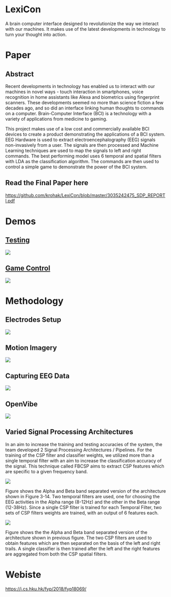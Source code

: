 # LexiCon

A brain computer interface designed to revolutionize the way we interact with our machines.
It makes use of the latest developments in technology to turn your thought into action.

# Paper

## Abstract

Recent developments in technology has enabled us to interact with our machines in novel ways - touch interaction in smartphones, voice recognition in home assistants like Alexa and biometrics using fingerprint scanners. These developments seemed no more than science fiction a few decades ago, and so did an interface linking human thoughts to commands on a computer. Brain-Computer Interface (BCI) is a technology with a variety of applications from medicine to gaming. 

This project makes use of a low cost and commercially available BCI devices to create a product demonstrating the applications of a BCI system. EEG Hardware is used to extract electroencephalography (EEG) signals non-invasively from a user. The signals are then processed and Machine Learning techniques are used to map the signals to left and right commands. The best performing model uses 6 temporal and spatial filters with LDA as the classification algorithm. The commands are then used to control a simple game to demonstrate the power of the BCI system.

## Read the Final Paper here
https://github.com/krohak/LexiCon/blob/master/3035242475_SDP_REPORTl.pdf


# Demos

## [Testing](https://drive.google.com/file/d/10kiF07WuiZhHwe1b2Yuiy4SUnI7Ru2eq/view?usp=sharing)
[<img src='https://raw.githubusercontent.com/krohak/LexiCon/master/Screenshot%202021-07-01%20at%203.40.40%20PM.png'>](https://drive.google.com/file/d/10kiF07WuiZhHwe1b2Yuiy4SUnI7Ru2eq/view?usp=sharing)

## [Game Control](https://drive.google.com/file/d/1-a7NTX9laiM_SheUz6Q5CABLMDZ3yie8/view?usp=sharing)
[<img src='https://raw.githubusercontent.com/krohak/LexiCon/master/Screenshot%202021-07-01%20at%203.40.47%20PM.png'>](https://drive.google.com/file/d/1-a7NTX9laiM_SheUz6Q5CABLMDZ3yie8/view?usp=sharing)

# Methodology

## Electrodes Setup
<img src='https://raw.githubusercontent.com/krohak/LexiCon/master/Screenshot%202021-07-01%20at%203.47.13%20PM.png'>

## Motion Imagery
<img src='https://raw.githubusercontent.com/krohak/LexiCon/master/Screenshot%202021-07-01%20at%203.48.11%20PM.png'>

## Capturing EEG Data 
<img src='https://raw.githubusercontent.com/krohak/LexiCon/master/openbci-daisy.PNG'>

## OpenVibe
<img src='https://raw.githubusercontent.com/krohak/LexiCon/master/15-03-accuracy.PNG'>

## Varied Signal Processing Architectures
In an aim to increase the training and testing accuracies of the system, the team developed 2 Signal Processing Architectures / Pipelines. For the training of the CSP filter and classifier weights, we utilized more than a single temporal filter with an aim to increase the classification accuracy of the signal. This technique called FBCSP aims to extract CSP features which are specific to a given frequency band.

<img src='https://raw.githubusercontent.com/krohak/LexiCon/master/Screenshot%202021-07-01%20at%203.58.04%20PM.png'>

Figure shows the Alpha and Beta band separated version of the architecture shown in Figure 3-14. Two temporal filters are used, one for choosing the EEG activities in the Alpha range (8-12Hz) and the other in the Beta range (12-38Hz). Since a single CSP filter is trained for each Temporal Filter, two sets of CSP filters weights are trained, with an output of 6 features each.

<img src='https://raw.githubusercontent.com/krohak/LexiCon/master/Screenshot%202021-07-01%20at%203.58.09%20PM.png'>

Figure shows the the Alpha and Beta band separated version of the architecture shown in previous figure. The two CSP filters are used to obtain features which are then separated on the basis of the left and right trails. A single classifier is then trained after the left and the right features are aggregated from both the CSP spatial filters.

# Webiste
https://i.cs.hku.hk/fyp/2018/fyp18069/

